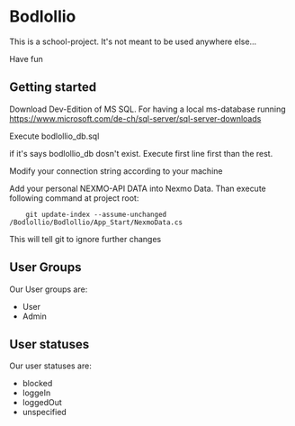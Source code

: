 # Bodlollio #
This is a school-project. It's not meant to be used anywhere else...

Have fun

## Getting started ##
Download Dev-Edition of MS SQL. For having a local ms-database running
https://www.microsoft.com/de-ch/sql-server/sql-server-downloads

Execute bodlollio_db.sql

if it's says bodlollio_db dosn't exist. Execute first line first than
the rest.

Modify your connection string according to your machine

Add your personal NEXMO-API DATA into Nexmo Data. 
Than execute following command at project root:
``` shell
    git update-index --assume-unchanged /Bodlollio/Bodlollio/App_Start/NexmoData.cs
```
This will tell git to ignore further changes


## User Groups ##
Our User groups are:
* User
* Admin

## User statuses ##
Our user statuses are:
  * blocked
  * loggeIn
  * loggedOut
  * unspecified
